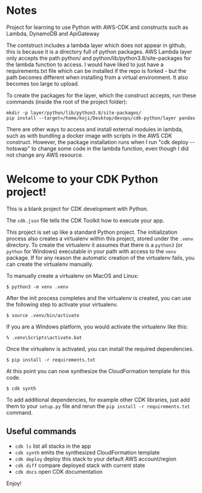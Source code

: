 # Notes

Project for learning to use Python with AWS-CDK and constructs such as Lambda, DynamoDB and ApiGateway

The contstruct includes a lambda layer which does not appear in github, this is because it is a directory full of python packages. AWS Lambda layer only accepts the path python/ and python/lib/python3.8/site-packages for the lambda function to access. I would have liked to just have a requirements.txt file which can be installed if the repo is forked - but the path becomes different when installing from a virtual environment. It also becomes too large to upload. 

To create the packages for the layer, which the construct accepts, run these commands (inside the root of the project folder):

```
mkdir -p layer/python/lib/python3.8/site-packages/
pip install --target=/home/koji/Desktop/devops/cdk-python/layer pandas
``` 

There are other ways to access and install external modules in lambda, such as with bundling a docker image with scripts in the AWS CDK construct. However, the package installation runs when I run "cdk deploy --hotswap" to change some code in the lambda function, even though I did not change any AWS resource.



# Welcome to your CDK Python project!

This is a blank project for CDK development with Python.

The `cdk.json` file tells the CDK Toolkit how to execute your app.

This project is set up like a standard Python project.  The initialization
process also creates a virtualenv within this project, stored under the `.venv`
directory.  To create the virtualenv it assumes that there is a `python3`
(or `python` for Windows) executable in your path with access to the `venv`
package. If for any reason the automatic creation of the virtualenv fails,
you can create the virtualenv manually.

To manually create a virtualenv on MacOS and Linux:

```
$ python3 -m venv .venv
```

After the init process completes and the virtualenv is created, you can use the following
step to activate your virtualenv.

```
$ source .venv/bin/activate
```

If you are a Windows platform, you would activate the virtualenv like this:

```
% .venv\Scripts\activate.bat
```

Once the virtualenv is activated, you can install the required dependencies.

```
$ pip install -r requirements.txt
```

At this point you can now synthesize the CloudFormation template for this code.

```
$ cdk synth
```

To add additional dependencies, for example other CDK libraries, just add
them to your `setup.py` file and rerun the `pip install -r requirements.txt`
command.

## Useful commands

 * `cdk ls`          list all stacks in the app
 * `cdk synth`       emits the synthesized CloudFormation template
 * `cdk deploy`      deploy this stack to your default AWS account/region
 * `cdk diff`        compare deployed stack with current state
 * `cdk docs`        open CDK documentation

Enjoy!
